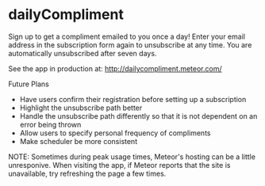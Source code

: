 dailyCompliment
===============
Sign up to get a compliment emailed to you once a day! Enter your email address in the subscription form again to unsubscribe at any time. You are automatically unsubscribed after seven days.

See the app in production at: http://dailycompliment.meteor.com/

Future Plans
- Have users confirm their registration before setting up a subscription
- Highlight the unsubscribe path better
- Handle the unsubscribe path differently so that it is not dependent on an error being thrown
- Allow users to specify personal frequency of compliments
- Make scheduler be more consistent

NOTE:
Sometimes during peak usage times, Meteor's hosting can be a little unresponive. When visiting the app, if Meteor reports that the site is unavailable, try refreshing the page a few times.
